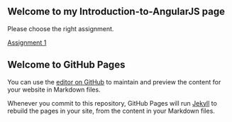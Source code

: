 ## Welcome to my Introduction-to-AngularJS page

Please choose the right assignment.

[Assignment 1](assignment1/assignment1-starter-code/index.html)






## Welcome to GitHub Pages

You can use the [editor on GitHub](https://github.com/mareurs/Introduction-to-AngularJS/edit/master/README.md) to maintain and preview the content for your website in Markdown files.

Whenever you commit to this repository, GitHub Pages will run [Jekyll](https://jekyllrb.com/) to rebuild the pages in your site, from the content in your Markdown files.
